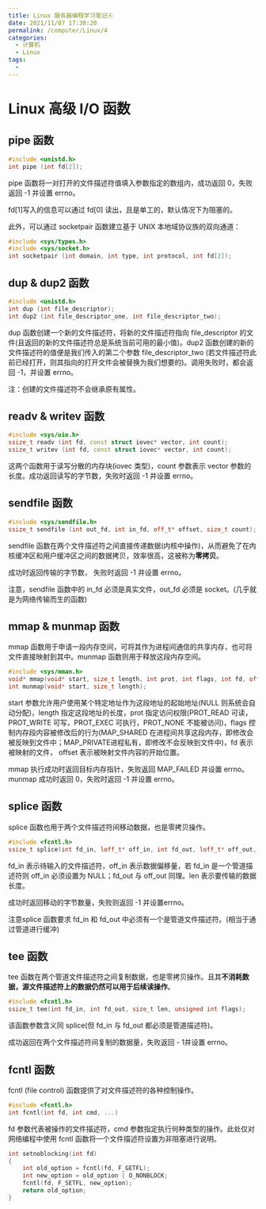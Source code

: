 ```yaml
---
title: Linux 服务器编程学习笔记④
date: 2021/11/07 17:38:20
permalink: /computer/Linux/4
categories:
  - 计算机
  - Linux
tags:
  -
---
```

# Linux 高级 I/O 函数

##  pipe 函数

```cpp
#include <unistd.h>
int pipe (int fd[2]);
```

pipe 函数将一对打开的文件描述符值填入参数指定的数组内，成功返回 0，失败返回 -1 并设置 errno。

fd[1]写入的信息可以通过 fd[0] 读出，且是单工的，默认情况下为阻塞的。

此外，可以通过 socketpair 函数建立基于 UNIX 本地域协议族的双向通道：

```cpp
#include <sys/types.h>
#include <sys/socket.h>
int socketpair (int domain, int type, int protocol, int fd[2]);
```

## dup & dup2 函数

```cpp
#include <unistd.h>
int dup (int file_descriptor);
int dup2 (int file_descriptor_one, int file_descriptor_two);
```

dup 函数创建一个新的文件描述符，将新的文件描述符指向 file_descriptor 的文件(且返回的新的文件描述符总是系统当前可用的最小值)。dup2 函数创建的新的文件描述符的值便是我们传入的第二个参数 file_descriptor_two (若文件描述符此前已经打开，则其指向的打开文件会被替换为我们想要的)。调用失败时，都会返回 -1，并设置 errno。

注：创建的文件描述符不会继承原有属性。

## readv & writev 函数

```cpp
#include <sys/uio.h>
ssize_t readv (int fd, const struct iovec* vector, int count);
ssize_t writev (int fd, const struct iovec* vector, int count);
```

这两个函数用于读写分散的内存块(iovec 类型)，count 参数表示 vector 参数的长度。成功返回读写的字节数，失败时返回 -1 并设置 errno。

## sendfile 函数

```cpp
#include <sys/sendfile.h>
ssize_t sendfile (int out_fd, int in_fd, off_t* offset, size_t count);
```

sendfile 函数在两个文件描述符之间直接传递数据(内核中操作)，从而避免了在内核缓冲区和用户缓冲区之间的数据拷贝，效率很高，这被称为**零拷贝**。

成功时返回传输的字节数， 失败时返回 -1 并设置 errno。

注意，sendfile 函数中的 in_fd 必须是真实文件，out_fd 必须是 socket。(几乎就是为网络传输而生的函数)

## mmap & munmap 函数

mmap 函数用于申请一段内存空间，可将其作为进程间通信的共享内存，也可将文件直接映射到其中。munmap 函数则用于释放这段内存空间。

```cpp
#include <sys/mman.h>
void* mmap(void* start, size_t length, int prot, int flags, int fd, off_t offset);
int munmap(void* start, size_t length);
```
 
start 参数允许用户使用某个特定地址作为这段地址的起始地址(NULL 则系统会自动分配)，length 指定这段地址的长度，prot 指定访问权限(PROT_READ 可读，PROT_WRITE 可写，PROT_EXEC 可执行，PROT_NONE 不能被访问)，flags 控制内存段内容被修改后的行为(MAP_SHARED 在进程间共享这段内存，即修改会被反映到文件中；MAP_PRIVATE进程私有，即修改不会反映到文件中)，fd 表示被映射的文件， offset 表示被映射文件内容的开始位置。

mmap 执行成功时返回目标内存指针，失败返回 MAP_FAILED 并设置 errno。munmap 成功时返回 0，失败时返回 -1 并设置 errno。

## splice 函数

splice 函数也用于两个文件描述符间移动数据，也是零拷贝操作。

```cpp
#include <fcntl.h>
ssize_t splice(int fd_in, loff_t* off_in, int fd_out, loff_t* off_out, size_t len, unsigned int flags);
```

fd_in 表示待输入的文件描述符，off_in 表示数据偏移量，若 fd_in 是一个管道描述符则 off_in 必须设置为 NULL；fd_out 与 off_out 同理。len 表示要传输的数据长度。

成功时返回移动的字节数量，失败则返回 -1 并设置errno。

注意splice 函数要求 fd_in 和 fd_out 中必须有一个是管道文件描述符。(相当于通过管道进行缓冲)

## tee 函数

tee 函数在两个管道文件描述符之间复制数据，也是零拷贝操作。且其**不消耗数据，源文件描述符上的数据仍然可以用于后续读操作**。

```cpp
#include <fcntl.h>
ssize_t tee(int fd_in, int fd_out, size_t len, unsigned int flags);
```

该函数参数含义同 splice(但 fd_in 与 fd_out 都必须是管道描述符)。

成功返回在两个文件描述符间复制的数据量，失败返回 - 1并设置 errno。

## fcntl 函数

fcntl (file control) 函数提供了对文件描述符的各种控制操作。

```cpp
#include <fcntl.h>
int fcntl(int fd, int cmd, ...)
```

fd 参数代表被操作的文件描述符，cmd 参数指定执行何种类型的操作。此处仅对网络编程中使用 fcntl 函数将一个文件描述符设置为非阻塞进行说明。

```cpp
int setnoblocking(int fd)
{
	int old_option = fcntl(fd, F_GETFL);
	int new_option = old_option | O_NONBLOCK;
	fcntl(fd, F_SETFL, new_option);
	return old_option;
}
```
